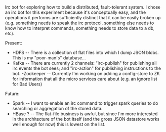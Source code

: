 Irc bot for exploring how to build a distributed, fault-tolerant system. I chose an irc bot for this experiment because it's conceptually easy, and the operations it performs are sufficiently distinct that it can be easily broken up (e.g. something needs to speak the irc protocol, something else needs to know how to interpret commands, something needs to store data to a db, etc).

Present:
- HDFS
-- There is a collection of flat files into which I dump JSON blobs. This is my "poor-man's" database...
- Kafka
-- There are currently 2 channels: "irc-publish" for publishing all irc events the bot sees; and "irc-action" for publishing instructions to the bot.
-Zookeeper
-- Currently I'm working on adding a config-store to ZK for information that all the micro services care about (e.g. an ignore list for Bad Users)

Future:
- Spark
-- I want to enable an irc command to trigger spark queries to do searching or aggregation of the stored data.
- HBase ?
-- The flat-file business is awful, but since I'm more interested in the architecture of the bot itself (and the gross JSON datastore works well enough for now) this is lowest on the list.
